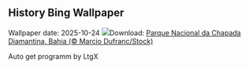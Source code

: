 ## History Bing Wallpaper
Wallpaper date: 2025-10-24
![](https://www.bing.com/th?id=OHR.PondCave_PT-BR4920189612_UHD.jpg&w=1000)Download: [Parque Nacional da Chapada Diamantina, Bahia (© Marcio Dufranc/Stock)](https://www.bing.com/th?id=OHR.PondCave_PT-BR4920189612_UHD.jpg)

Auto get programm by LtgX
